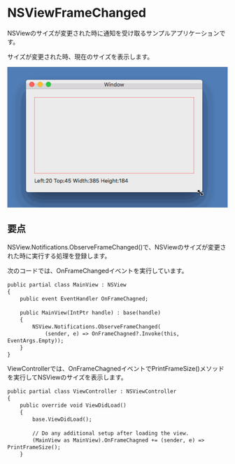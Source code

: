 # NSViewFrameChanged

NSViewのサイズが変更された時に通知を受け取るサンプルアプリケーションです。

サイズが変更された時、現在のサイズを表示します。

![](NSViewFrameChanged.gif)

## 要点

NSView.Notifications.ObserveFrameChanged()で、NSViewのサイズが変更された時に実行する処理を登録します。

次のコードでは、OnFrameChangedイベントを実行しています。

    public partial class MainView : NSView
    {
        public event EventHandler OnFrameChagned;

        public MainView(IntPtr handle) : base(handle)
        {
            NSView.Notifications.ObserveFrameChanged(
                (sender, e) => OnFrameChagned?.Invoke(this, EventArgs.Empty));
        }
    }

ViewControllerでは、OnFrameChagnedイベントでPrintFrameSize()メソッドを実行してNSViewのサイズを表示します。

    public partial class ViewController : NSViewController
    {
        public override void ViewDidLoad()
        {
            base.ViewDidLoad();

            // Do any additional setup after loading the view.
            (MainView as MainView).OnFrameChagned += (sender, e) => PrintFrameSize();
        }

